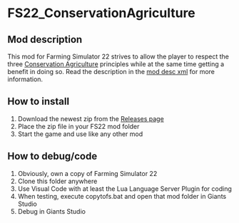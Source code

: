 # FS22_ConservationAgriculture

## Mod description

This mod for Farming Simulator 22 strives to allow the player to respect the three [Conservation Agriculture](https://www.fao.org/conservation-agriculture/en/) principles while at the same time getting a benefit in doing so.
Read the description in the [mod desc xml](modDesc.xml) for more information.

## How to install

1. Download the newest zip from the [Releases page](https://github.com/Timmeey86/FS22_ConservationAgriculture/releases)
1. Place the zip file in your FS22 mod folder
1. Start the game and use like any other mod

## How to debug/code

1. Obviously, own a copy of Farming Simulator 22
1. Clone this folder anywhere
1. Use Visual Code with at least the Lua Language Server Plugin for coding
1. When testing, execute copytofs.bat and open that mod folder in Giants Studio
1. Debug in Giants Studio